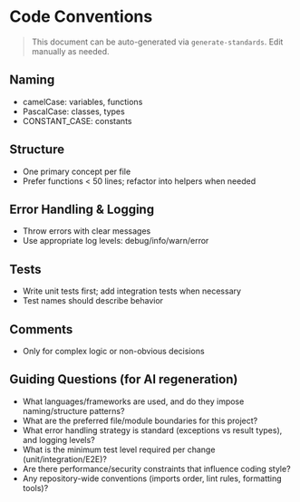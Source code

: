 # Code Conventions

> This document can be auto-generated via `generate-standards`. Edit manually as needed.

## Naming
- camelCase: variables, functions
- PascalCase: classes, types
- CONSTANT_CASE: constants

## Structure
- One primary concept per file
- Prefer functions < 50 lines; refactor into helpers when needed

## Error Handling & Logging
- Throw errors with clear messages
- Use appropriate log levels: debug/info/warn/error

## Tests
- Write unit tests first; add integration tests when necessary
- Test names should describe behavior

## Comments
- Only for complex logic or non-obvious decisions

## Guiding Questions (for AI regeneration)
- What languages/frameworks are used, and do they impose naming/structure patterns?
- What are the preferred file/module boundaries for this project?
- What error handling strategy is standard (exceptions vs result types), and logging levels?
- What is the minimum test level required per change (unit/integration/E2E)?
- Are there performance/security constraints that influence coding style?
- Any repository-wide conventions (imports order, lint rules, formatting tools)?
